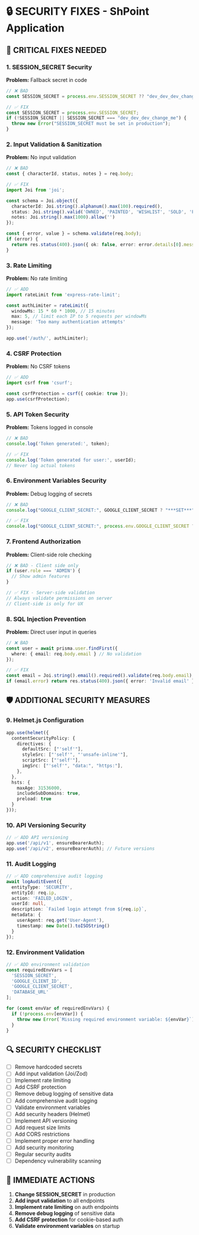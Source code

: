 # 🔒 SECURITY FIXES - ShPoint Application

## 🚨 CRITICAL FIXES NEEDED

### 1. **SESSION_SECRET Security**
**Problem:** Fallback secret in code
```typescript
// ❌ BAD
const SESSION_SECRET = process.env.SESSION_SECRET ?? "dev_dev_dev_change_me";

// ✅ FIX
const SESSION_SECRET = process.env.SESSION_SECRET;
if (!SESSION_SECRET || SESSION_SECRET === "dev_dev_dev_change_me") {
  throw new Error("SESSION_SECRET must be set in production");
}
```

### 2. **Input Validation & Sanitization**
**Problem:** No input validation
```typescript
// ❌ BAD
const { characterId, status, notes } = req.body;

// ✅ FIX
import Joi from 'joi';

const schema = Joi.object({
  characterId: Joi.string().alphanum().max(100).required(),
  status: Joi.string().valid('OWNED', 'PAINTED', 'WISHLIST', 'SOLD', 'FAVORITE'),
  notes: Joi.string().max(1000).allow('')
});

const { error, value } = schema.validate(req.body);
if (error) {
  return res.status(400).json({ ok: false, error: error.details[0].message });
}
```

### 3. **Rate Limiting**
**Problem:** No rate limiting
```typescript
// ✅ ADD
import rateLimit from 'express-rate-limit';

const authLimiter = rateLimit({
  windowMs: 15 * 60 * 1000, // 15 minutes
  max: 5, // limit each IP to 5 requests per windowMs
  message: 'Too many authentication attempts'
});

app.use('/auth/', authLimiter);
```

### 4. **CSRF Protection**
**Problem:** No CSRF tokens
```typescript
// ✅ ADD
import csrf from 'csurf';

const csrfProtection = csrf({ cookie: true });
app.use(csrfProtection);
```

### 5. **API Token Security**
**Problem:** Tokens logged in console
```typescript
// ❌ BAD
console.log('Token generated:', token);

// ✅ FIX
console.log('Token generated for user:', userId);
// Never log actual tokens
```

### 6. **Environment Variables Security**
**Problem:** Debug logging of secrets
```typescript
// ❌ BAD
console.log("GOOGLE_CLIENT_SECRET:", GOOGLE_CLIENT_SECRET ? "***SET***" : "NOT SET");

// ✅ FIX
console.log("GOOGLE_CLIENT_SECRET:", process.env.GOOGLE_CLIENT_SECRET ? "SET" : "NOT SET");
```

### 7. **Frontend Authorization**
**Problem:** Client-side role checking
```typescript
// ❌ BAD - Client side only
if (user.role === 'ADMIN') {
  // Show admin features
}

// ✅ FIX - Server-side validation
// Always validate permissions on server
// Client-side is only for UX
```

### 8. **SQL Injection Prevention**
**Problem:** Direct user input in queries
```typescript
// ❌ BAD
const user = await prisma.user.findFirst({
  where: { email: req.body.email } // No validation
});

// ✅ FIX
const email = Joi.string().email().required().validate(req.body.email);
if (email.error) return res.status(400).json({ error: 'Invalid email' });
```

## 🛡️ ADDITIONAL SECURITY MEASURES

### 9. **Helmet.js Configuration**
```typescript
app.use(helmet({
  contentSecurityPolicy: {
    directives: {
      defaultSrc: ["'self'"],
      styleSrc: ["'self'", "'unsafe-inline'"],
      scriptSrc: ["'self'"],
      imgSrc: ["'self'", "data:", "https:"],
    },
  },
  hsts: {
    maxAge: 31536000,
    includeSubDomains: true,
    preload: true
  }
}));
```

### 10. **API Versioning Security**
```typescript
// ✅ ADD API versioning
app.use('/api/v1', ensureBearerAuth);
app.use('/api/v2', ensureBearerAuth); // Future versions
```

### 11. **Audit Logging**
```typescript
// ✅ ADD comprehensive audit logging
await logAuditEvent({
  entityType: 'SECURITY',
  entityId: req.ip,
  action: 'FAILED_LOGIN',
  userId: null,
  description: `Failed login attempt from ${req.ip}`,
  metadata: {
    userAgent: req.get('User-Agent'),
    timestamp: new Date().toISOString()
  }
});
```

### 12. **Environment Validation**
```typescript
// ✅ ADD environment validation
const requiredEnvVars = [
  'SESSION_SECRET',
  'GOOGLE_CLIENT_ID',
  'GOOGLE_CLIENT_SECRET',
  'DATABASE_URL'
];

for (const envVar of requiredEnvVars) {
  if (!process.env[envVar]) {
    throw new Error(`Missing required environment variable: ${envVar}`);
  }
}
```

## 🔍 SECURITY CHECKLIST

- [ ] Remove hardcoded secrets
- [ ] Add input validation (Joi/Zod)
- [ ] Implement rate limiting
- [ ] Add CSRF protection
- [ ] Remove debug logging of sensitive data
- [ ] Add comprehensive audit logging
- [ ] Validate environment variables
- [ ] Add security headers (Helmet)
- [ ] Implement API versioning
- [ ] Add request size limits
- [ ] Add CORS restrictions
- [ ] Implement proper error handling
- [ ] Add security monitoring
- [ ] Regular security audits
- [ ] Dependency vulnerability scanning

## 🚨 IMMEDIATE ACTIONS

1. **Change SESSION_SECRET** in production
2. **Add input validation** to all endpoints
3. **Implement rate limiting** on auth endpoints
4. **Remove debug logging** of sensitive data
5. **Add CSRF protection** for cookie-based auth
6. **Validate environment variables** on startup

